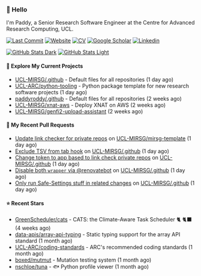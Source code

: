 ### 👋 Hello

I'm Paddy, a Senior Research Software Engineer at the Centre for Advanced
Research Computing, UCL.

[![Last Commit](https://img.shields.io/github/last-commit/paddyroddy/paddyroddy/main?label=updated)](https://github.com/paddyroddy)
[![Website](https://img.shields.io/badge/GitHub%20Pages-222?logo=githubpages&logoColor=fff&style=for-the-badge&style=flat)](https://paddyroddy.github.io)
[![CV](https://img.shields.io/badge/CV-PDF-pink.svg)](https://paddyroddy.github.io/cv)
[![Google Scholar](https://img.shields.io/badge/Google%20Scholar-4285F4?logo=googlescholar&logoColor=fff&style=for-the-badge&style=flat)](https://scholar.google.com/citations?user=OFigHUwAAAAJ)
[![Linkedin](https://img.shields.io/badge/LinkedIn-0A66C2?logo=linkedin&logoColor=fff&style=for-the-badge&style=flat)](https://www.linkedin.com/in/patrickjamesroddy)

[![GitHub Stats Dark](https://github-readme-stats-paddyroddy.vercel.app/api?username=paddyroddy&disable_animations=true&hide_border=true&hide_title=true&include_all_commits=true&rank_icon=github&show=prs_merged,reviews&show_icons=true&theme=tokyonight)](https://github.com/paddyroddy/paddyroddy#gh-dark-mode-only)
[![GitHub Stats Light](https://github-readme-stats-paddyroddy.vercel.app/api?username=paddyroddy&disable_animations=true&hide_border=true&hide_title=true&include_all_commits=true&rank_icon=github&show=prs_merged,reviews&show_icons=true&theme=default)](https://github.com/paddyroddy/paddyroddy#gh-light-mode-only)

#### 👷 Explore My Current Projects

- [UCL-MIRSG/.github](https://github.com/UCL-MIRSG/.github) - Default files for all repositories
  (1 day ago)
- [UCL-ARC/python-tooling](https://github.com/UCL-ARC/python-tooling) - Python package template for new research software projects
  (1 day ago)
- [paddyroddy/.github](https://github.com/paddyroddy/.github) - Default files for all repositories
  (2 weeks ago)
- [UCL-MIRSG/xnat-aws](https://github.com/UCL-MIRSG/xnat-aws) - Deploy XNAT on AWS
  (2 weeks ago)
- [UCL-MIRSG/genfi2-upload-assistant](https://github.com/UCL-MIRSG/genfi2-upload-assistant)
  (2 weeks ago)

#### 🔨 My Recent Pull Requests

- [Update link checker for private repos](https://github.com/UCL-MIRSG/mirsg-template/pull/18) on [UCL-MIRSG/mirsg-template](https://github.com/UCL-MIRSG/mirsg-template)
  (1 day ago)
- [Exclude TSV from tab hook](https://github.com/UCL-MIRSG/.github/pull/153) on [UCL-MIRSG/.github](https://github.com/UCL-MIRSG/.github)
  (1 day ago)
- [Change token to app based to link check private repos](https://github.com/UCL-MIRSG/.github/pull/152) on [UCL-MIRSG/.github](https://github.com/UCL-MIRSG/.github)
  (1 day ago)
- [Disable both `wrapper` via @renovatebot](https://github.com/UCL-MIRSG/.github/pull/151) on [UCL-MIRSG/.github](https://github.com/UCL-MIRSG/.github)
  (1 day ago)
- [Only run Safe-Settings stuff in related changes](https://github.com/UCL-MIRSG/.github/pull/150) on [UCL-MIRSG/.github](https://github.com/UCL-MIRSG/.github)
  (1 day ago)

#### ⭐ Recent Stars

- [GreenScheduler/cats](https://github.com/GreenScheduler/cats) - CATS: the Climate-Aware Task Scheduler 🐈 🐈‍⬛
  (4 weeks ago)
- [data-apis/array-api-typing](https://github.com/data-apis/array-api-typing) - Static typing support for the array API standard
  (1 month ago)
- [UCL-ARC/coding-standards](https://github.com/UCL-ARC/coding-standards) - ARC&#39;s recommended coding standards
  (1 month ago)
- [boxed/mutmut](https://github.com/boxed/mutmut) - Mutation testing system
  (1 month ago)
- [nschloe/tuna](https://github.com/nschloe/tuna) - :fish: Python profile viewer
  (1 month ago)
